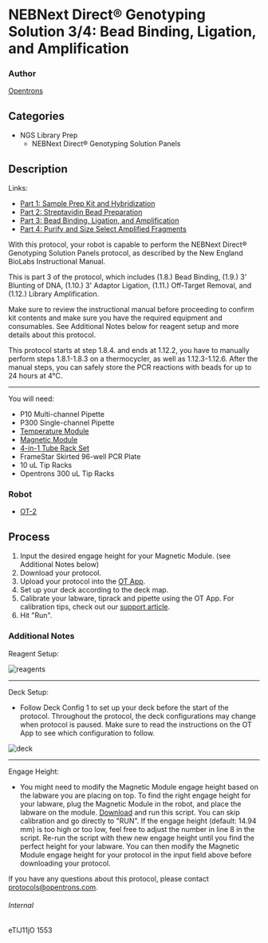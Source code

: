 # NEBNext Direct® Genotyping Solution 3/4: Bead Binding, Ligation, and Amplification

### Author
[Opentrons](http://www.opentrons.com/)

## Categories
* NGS Library Prep
    * NEBNext Direct® Genotyping Solution Panels

## Description
Links:
* [Part 1: Sample Prep Kit and Hybridization](./1553-part1)
* [Part 2: Streptavidin Bead Preparation](./1553-part2)
* [Part 3: Bead Binding, Ligation, and Amplification](./1553-part3)
* [Part 4: Purify and Size Select Amplified Fragments](./1553-part4)

With this protocol, your robot is capable to perform the NEBNext Direct® Genotyping Solution Panels protocol, as described by the New England BioLabs Instructional Manual.

This is part 3 of the protocol, which includes (1.8.) Bead Binding, (1.9.) 3' Blunting of DNA, (1.10.) 3' Adaptor Ligation, (1.11.) Off-Target Removal, and (1.12.) Library Amplification.

Make sure to review the instructional manual before proceeding to confirm kit contents and make sure you have the required equipment and consumables. See Additional Notes below for reagent setup and more details about this protocol.

This protocol starts at step 1.8.4. and ends at 1.12.2, you have to manually perform steps 1.8.1-1.8.3 on a thermocycler, as well as 1.12.3-1.12.6. After the manual steps, you can safely store the PCR reactions with beads for up to 24 hours at 4°C.

---

You will need:
* P10 Multi-channel Pipette
* P300 Single-channel Pipette
* [Temperature Module](https://shop.opentrons.com/products/tempdeck)
* [Magnetic Module](https://shop.opentrons.com/products/magdeck)
* [4-in-1 Tube Rack Set](https://shop.opentrons.com/products/tube-rack-set-1)
* FrameStar Skirted 96-well PCR Plate
* 10 uL Tip Racks
* Opentrons 300 uL Tip Racks

### Robot
* [OT-2](https://opentrons.com/ot-2)

## Process
1. Input the desired engage height for your Magnetic Module. (see Additional Notes below)
2. Download your protocol.
3. Upload your protocol into the [OT App](https://opentrons.com/ot-app).
4. Set up your deck according to the deck map.
5. Calibrate your labware, tiprack and pipette using the OT App. For calibration tips, check out our [support article](https://support.opentrons.com/ot-2/getting-started-software-setup/deck-calibration).
6. Hit "Run".


### Additional Notes
Reagent Setup:

![reagents](https://s3.amazonaws.com/opentrons-protocol-library-website/custom-README-images/1553/part3-reagent.png)

---

Deck Setup:

* Follow Deck Config 1 to set up your deck before the start of the protocol. Throughout the protocol, the deck configurations may change when protocol is paused. Make sure to read the instructions on the OT App to see which configuration to follow.

![deck](https://s3.amazonaws.com/opentrons-protocol-library-website/custom-README-images/1553/part3-deck.png)

---

Engage Height:

* You might need to modify the Magnetic Module engage height based on the labware you are placing on top. To find the right engage height for your labware, plug the Magnetic Module in the robot, and place the labware on the module. [Download](https://s3.amazonaws.com/opentrons-protocol-library-website/custom-README-images/1553/test_mag_module_engage_height.py) and run this script. You can skip calibration and go directly to "RUN". If the engage height (default: 14.94 mm) is too high or too low, feel free to adjust the number in line 8 in the script. Re-run the script with thew new engage height until you find the perfect height for your labware. You can then modify the Magnetic Module engage height for your protocol in the input field above before downloading your protocol.

If you have any questions about this protocol, please contact protocols@opentrons.com.

###### Internal
eTlJ11jO
1553
